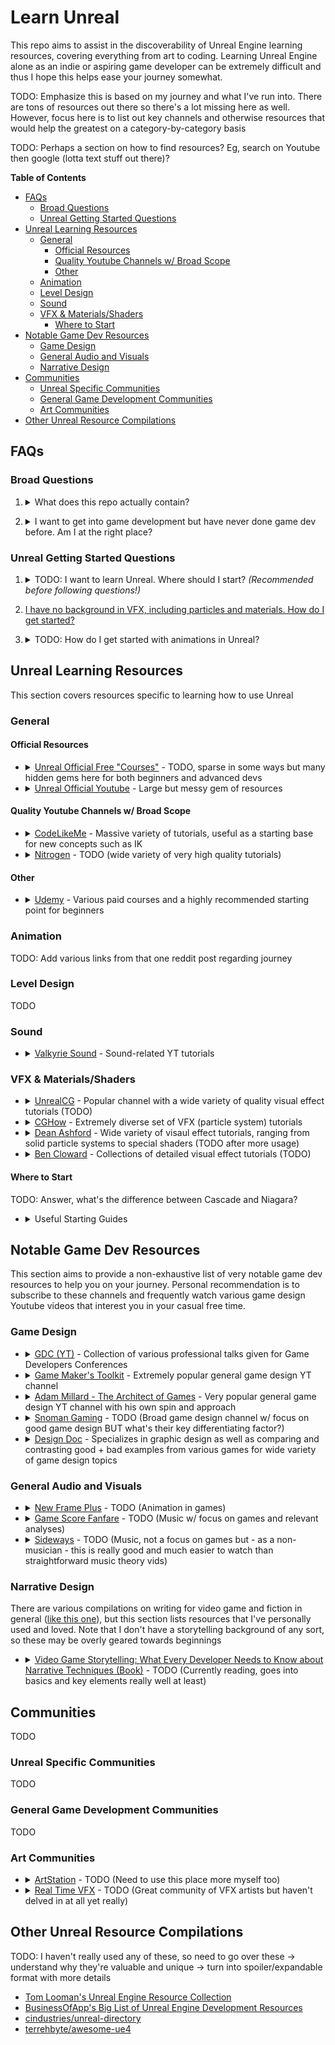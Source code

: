 # Learn Unreal
This repo aims to assist in the discoverability of Unreal Engine learning resources, covering everything from art to coding. Learning Unreal Engine alone as an indie or aspiring game developer can be extremely difficult and thus I hope this helps ease your journey somewhat.

TODO: Emphasize this is based on my journey and what I've run into. There are tons of resources out there so there's a lot missing here as well. However, focus here is to list out key channels and otherwise resources that would help the greatest on a category-by-category basis

TODO: Perhaps a section on how to find resources? Eg, search on Youtube then google (lotta text stuff out there)?

**Table of Contents**

- [FAQs](#faqs)
    - [Broad Questions](#broad-questions)
    - [Unreal Getting Started Questions](#unreal-getting-started-questions)
- [Unreal Learning Resources](#unreal-learning-resources)
    - [General](#general)
        - [Official Resources](#official-resources)
        - [Quality Youtube Channels w/ Broad Scope](#general-quality-youtube)
        - [Other](#general-other)
    - [Animation](#animation)
    - [Level Design](#level-design)
    - [Sound](#sound)
    - [VFX & Materials/Shaders](#vfx)
        - [Where to Start](#where-to-start-vfx)
- [Notable Game Dev Resources](#notable-game-dev-resources)
    - [Game Design](#game-design)
    - [General Audio and Visuals](#general-audio-and-visuals)
    - [Narrative Design](#narrative-design)
- [Communities](#communities)
    - [Unreal Specific Communities](#unreal-specific-communities)
    - [General Game Development Communities](#general-game-development-communities)
    - [Art Communities](#art-communities)
- [Other Unreal Resource Compilations](#other-unreal-resource-compilations)

## FAQs

### Broad Questions
1. <details>
    <summary>What does this repo actually contain?</summary>

    At the moment, nothing too much. The goal is to be pretty thorough, but for now, this will be a place to add in various resources I run into over time as well as larger suggestions I end up running into.

    **tl;dr:** I need to come back and rewrite this question in the future

  </details>

2. <details>
    <summary>I want to get into game development but have never done game dev before. Am I at the right place?</summary>

    I - Jawad - have two very very strong recommendations:
    
    1. Make the simplest game possible, all the way from scratch to full release. It's alright if you have a dream game, but there are so many complexities and aspects to a large game that you definitely want to start as small as possible then work your way up to larger projects. Start with a sample tutorial project, slap on a couple levels, add menus and such, and release it! You'll be very glad you did
    2. If you have 0 prior game dev experience, then I suggest starting out with Unity instead of Unreal. For Unity, there's an extremely diverse set of learning resources for Unity development- massive depth and breadth of community resources. In contrast, Unreal has a very high learning curve with a far more sparse set of learning resources (hence why this repo is being created). Thus, Unity is a great place to first cut your teeth in reducing the pain on creating games and then you can later switch to Unreal once you have at least some basic experience.
    
    &nbsp;
    
    *Disclaimer:*
    I started out with Unity years ago during my college freshman year before I had done any programming or the like at all (Software Engineer background) and thus I'm heavily biased towards starting out with Unity  first. Unreal has become both easier to use and easier to learn since then, but the learning curve is still pretty darn strict. However, perhaps this repo will grow to the point where it'll provide you with what you need to journey forth with Unreal immediately =)
  </details>


### Unreal Getting Started Questions
1. <details>
    <summary>TODO: I want to learn Unreal. Where should I start? <i>(Recommended before following questions!)</i></summary>

    TODO: Suggest grabbing a course off of Udemy to start off with (and when it's on sale). Also mention course I used
    
  </details>

2.  [I have no background in VFX, including particles and materials. How do I get started?](#where-to-start-vfx)

3. <details>
    <summary>TODO: How do I get started with animations in Unreal?</summary>

    TODO: Suggest wiiiidie variety of vids. Disclaimer that not fully confident here and SHOULD be an easy way, but only way known so far as a solo dev (without learning directly from others)

  </details>

## Unreal Learning Resources
This section covers resources specific to learning how to  use Unreal

### General

#### Official Resources
- <details>
  <summary><a href="https://www.unrealengine.com/en-US/onlinelearning-courses">Unreal Official Free "Courses"</a> - TODO, sparse in some ways but many hidden gems here for both beginners and advanced devs</summary>

    TODO (only have been looking at this recently), but makes it easy to find some nice gems for advanced concepts such as [Dynamic Audio](https://www.unrealengine.com/en-US/onlinelearning-courses/dynamic-audio). Worth quickly looking through what's available here

  </details>
- <details>
  <summary><a href="https://www.youtube.com/user/UnrealDevelopmentKit">Unreal Official Youtube</a> - Large but messy gem of resources</summary>

    The official Unreal Engine channel has a *ton* of resources. If you're trying to learn a new component of Unreal - or just trying to get perspective on how professionals work with Unreal - then drop on by to this channel. Recommended to check out playlists as well as use the search bar.
    
    As a quick disclaimer, these vids do have various quality and utility. Thus, YMMV (your mileage may vary)

  </details>
  
<h4 id="general-quality-youtube">
Quality Youtube Channels w/ Broad Scope
</h4>

- <details>
  <summary><a href="https://www.youtube.com/c/CodeLikeMe/videos">CodeLikeMe</a> - Massive variety of tutorials, useful as a starting base for new concepts such as IK</summary>

    This is a begrudgingly given recommendation, as the channel's quality of videos isn't the greatest- often they're 30-40+ minutes long involving the dev figuring things out as he goes. However, this channel is a *massive* treasure trove diving into all sorts of concepts. In addition, once you're aware ahead of time that the dev doesn't always have the "best" (most efficient) approaches as well as that the vids often are so long due to following the dev's natural development process, then this channel becomes extremely valuable and understandable for why you'd want to dive in.
    
    In short, don't go to this channel if you're looking for high quality tutorials with best practices but *definitely* check out this channel for various overviews on how to implement various extremely diverse concepts.
    
    Thank you for the channel creator for doing this for so many years and for creating so many vids so often, this channel is a really damn good treasure trove to get an idea on how to start out.

  </details>
  
- <details>
  <summary><a href="https://www.youtube.com/c/NitrogenDev">Nitrogen</a> - TODO (wide variety of very high quality tutorials)</summary>

    TODO

  </details>

<h4 id="general-other">
Other
</h4>

- <details>
  <summary><a href="https://www.udemy.com/">Udemy</a> - Various paid courses and a highly recommended starting point for beginners</summary>

    Udemy is an extremely useful resource for beginners, with courses ranging on how to create your first games to [Tom Looman's Multiplayer Games with C++ course](https://www.udemy.com/course/unrealengine-cpp/). 
    
    **Key note regarding price:** Unless you're extremely impatient (or want to support the creators more with expensive purchases), I highly recommend *never* buying a course at full price. Udemy has a sale practically every month for courses and - especially towards the end of the year, including Black Friday until New Year's - every course across the site even drops down to around $5-11. Highly recommend to wait and check frequently until a course is around $5-20 before buying.

  </details>

### Animation
TODO: Add various links from that one reddit post regarding journey

### Level Design
TODO

### Sound
- <details>
  <summary><a href="https://www.youtube.com/channel/UC_fUOKtkDh4sXao49dn0bNQ">Valkyrie Sound</a> - Sound-related YT tutorials</summary>

    This YouTube channel provides a wide variety of Unreal-specific tutorials on creating sound effects, ranging from what specific sound cue nodes do to how to bullet flybys to adaptive audio. If you're interested in how to create various SFX in Unreal, then this is the channel for you.

  </details>


<h3 id="vfx">
VFX & Materials/Shaders
</h3>

- <details>
  <summary><a href="https://www.youtube.com/c/UnrealCG">UnrealCG</a> - Popular channel with a wide variety of quality visual effect tutorials (TODO)</summary>

    TODO

  </details>
- <details>
  <summary><a href="https://www.youtube.com/user/asif786ali1">CGHow</a> - Extremely diverse set of VFX (particle system) tutorials</summary>

    This channel contains a whoooole lot of VFX tutorials, with all recent ones using Niagara. Note that tutorials qualities can differ quite a bit from video to video but the effects are consistently amazing

  </details>
- <details>
  <summary><a href="https://www.youtube.com/channel/UCAaWnOJ4iFSQluBVNS2d-Ew">Dean Ashford</a> - Wide variety of visaul effect tutorials, ranging from solid particle systems to special shaders (TODO after more usage)</summary>

    TODO

  </details>
- <details>
  <summary><a href="https://www.youtube.com/user/bcloward/playlists">Ben Cloward</a> - Collections of detailed visual effect tutorials (TODO)</summary>

    TODO as haven't personally used any of these tutorials and also includes a bit more than just visual effects
    
    Notable collections:
    
    1. [UE4 Material Editor - Shader Creation](https://www.youtube.com/watch?v=uQG0SWv5lbw&list=PL78XDi0TS4lFlOVKsNC6LR4sCQhetKJqs).  This playlist includes 46 videos but note that's due to this large playlist also including the videos from the following playlists as well
    2. [Rain Materials in Unreal Engine 4](https://www.youtube.com/watch?v=fYGOZYST-oQ&list=PL78XDi0TS4lHpIHseomZCPRm_NkyUMkPs)
    3. [Procedural Noise Materials in Unreal Engine 4](https://www.youtube.com/watch?v=QIlxWkfZK-8&list=PL78XDi0TS4lE7kpna273_SUl2e0PXYZRY)
    4. [UE4 Water Material Tutorial](https://www.youtube.com/watch?v=r68DnTMeFFQ&list=PL78XDi0TS4lGXKflD2Z5aY2sLuIln6-sD)
    5. [UE4 Foliage and Vegetation](https://www.youtube.com/watch?v=5FxaVC5w97w&list=PL78XDi0TS4lEbQu-02qku02hR2QUKfDPR)
    6. [UE4 Ray Tracing](https://www.youtube.com/watch?v=WH1bwspb_Js&list=PL78XDi0TS4lFECjPpC3ClUIqNApHmdrPt)

  </details>

<h4 id="where-to-start-vfx">
Where to Start
</h4>

TODO: Answer, what's the difference between Cascade and Niagara?

- <details>
  <summary>Useful Starting Guides</summary>

  These guides are listed in my personal recommendation order to go through:
  
  **Focusing on materials/shaders...**
  1. [Excellent Single Vid Material Intro Vid w/ Realtime 3D NowYoshi](https://youtu.be/-B9k7WwHexQ). Sooo good, excellent efficient introduction for beginners which teaches a wide variety of common techniques as well
  2. [Unreal's Official Intro to Materials Series](https://www.youtube.com/watch?v=lngF4VVNER4&list=PLZlv_N0_O1gbQjgY0nDwZNYe_N8IcYWS-&index=1). A bit old but not outraded and goes through all key aspects of materials rather thoroughly
  
  &nbsp;
  
  **Focusing on older Cascade tools...**
  
  3. [Particle Systems Intro Vid w/ Realtime 3D NowYoshi](https://youtu.be/WAnAZcMHt9w). Another pretty solid succinct intro tutorial, this time on particle systems and several common techniques related to them. Note that this is with the older Cascade particle systems so may not be entirely relevant for you.
  4. [Unreal's Official Intro to Cascade Series](https://www.youtube.com/watch?v=OXK2Xbd7D9w&list=PLZlv_N0_O1gYDLyB3LVfjYIcbBe8NqR8t). Again this tutorial series is about the older Cascade tool for creating particles, but it should again give you a pretty good foundation before moving onto the more powerful Niagara. Feel free to quickly skim through these vids to see how valuable they'd be to you
  
  &nbsp;
  
  **Finally focusing on Niagara...**
  
  5. [Udemy Niagara VFX Course by Gabriel Aguiar](https://www.udemy.com/course/ue4-vfx-for-games-beginner-to-intermediate/). 
  6. TODO: More solid Niagara guides!
  
  &nbsp;
  
  Note that you can skip all Cascade related tutorials if you feel that understanding and modifying older particle systems is not relevant for you.
  
  </details>


## Notable Game Dev Resources
This section aims to provide a non-exhaustive list of very notable game dev resources to help you on your journey. Personal recommendation is to subscribe to these channels and frequently watch various game design Youtube videos that interest you in your casual free time.

### Game Design

- <details>
  <summary><a href="https://www.gdcvault.com/">GDC (YT)</a> - Collection of various professional talks given for Game Developers Conferences</summary>

    An extremely valuable resource to keep in your back pocket. Not much else to say, other than you should take an immediate peak at their catalog of YT videos to get an idea of what game changers you may be missing.
    
    As an aside, do note that the [GDC Vault](https://www.gdcvault.com/) itself exists as well, which is the official collection of recorded GDC talks. Not all recorded GDC talks are free and the Youtube channel doesn't contain all free recorded talks either.

  </details>
- <details>
  <summary><a href="https://www.youtube.com/user/McBacon1337">Game Maker's Toolkit</a> - Extremely popular general game design YT channel</summary>

    If you haven't seen GMTK yet, you really really should. Extremely valuable YouTube channel covering a very wide variety of game design topics.

  </details>
- <details>
  <summary><a href="https://www.youtube.com/c/Thefearalcarrot">Adam Millard - The Architect of Games</a> - Very popular general game design YT channel with his own spin and approach</summary>

    Similar to GMTK, Adam goes into a wide variety of game design topics using various games as examples. A large number of videos also try to boil down the lessons into a few key takeaways or even acronym to use in your game design journey

  </details>
- <details>
  <summary><a href="https://www.youtube.com/channel/UCmY2tPu6TZMqHHNPj2QPwUQ">Snoman Gaming</a> - TODO (Broad game design channel w/ focus on good game design  BUT what's their key differentiating factor?)</summary>

    TODO

  </details>

- <details>
  <summary><a href="https://www.youtube.com/user/Warbot40">Design Doc</a> - Specializes in graphic design as well as comparing and contrasting good + bad examples from various games for wide variety of game design topics</summary>

    This channel often touches on its unique topics that isn't covered in other popular channels, while often using both strong good and bad examples to hone in on the primary points at hand. In addition, this channel also covers graphic + UI design in the very popular [Good Design, Bad Design series](https://www.youtube.com/playlist?list=PL8K0_g1wdQeoxta9RyvTK-DnhU4jI2QJN).

  </details>

### General Audio and Visuals
- <details>
  <summary><a href="https://www.youtube.com/c/NewFramePlus">New Frame Plus</a> - TODO (Animation in games)</summary>

    TODO

  </details>
  
- <details>
  <summary><a href="https://www.youtube.com/channel/UC8P_raHQ4EoWTSH2GMESMQA">Game Score Fanfare</a> - TODO (Music w/ focus on games and relevant analyses)</summary>

    TODO

  </details>
  
- <details>
  <summary><a href="https://www.youtube.com/channel/UCi7l9chXMljpUft67vw78qw">Sideways</a> - TODO (Music, not a focus on games but - as a non-musician - this is really good and much easier to watch than straightforward music theory vids)</summary>

    TODO

  </details>
  

### Narrative Design
There are various compilations on writing for video game and fiction in general ([like this one](https://medium.com/@farrtom/the-book-to-read-if-you-want-to-get-into-video-game-writing-4ca9442ec713)), but this section lists resources that I've personally used and loved. Note that I don't have a storytelling background of any sort, so these may be overly geared towards beginnings

- <details>
  <summary><a href="https://www.amazon.com/Video-Game-Storytelling-Developer-Techniques/dp/0385345828">Video Game Storytelling: What Every Developer Needs to Know about Narrative Techniques (Book)</a> - TODO (Currently reading, goes into basics and key elements really well at least)</summary>

    TODO

  </details>

## Communities
TODO

### Unreal Specific Communities
TODO

### General Game Development Communities
TODO

### Art Communities
- <details>
  <summary><a href="https://www.artstation.com">ArtStation</a> - TODO (Need to use this place more myself too)</summary>

    TODO

  </details>
- <details>
  <summary><a href="https://realtimevfx.com/">Real Time VFX</a> - TODO (Great community of VFX artists but haven't delved in at all yet really)</summary>

    TODO

  </details>

## Other Unreal Resource Compilations
TODO: I haven't really used  any of these, so need to go over these -> understand why they're valuable and unique -> turn into spoiler/expandable format with more details

- [Tom Looman's Unreal Engine Resource Collection](https://www.tomlooman.com/unreal-engine-resources/)
- [BusinessOfApp's Big List of Unreal Engine Development Resources](https://www.businessofapps.com/news/big-list-unreal-engine-development-resources/)
- [cindustries/unreal-directory](https://github.com/cindustries/unreal-directory)
- [terrehbyte/awesome-ue4](https://github.com/terrehbyte/awesome-ue4)
